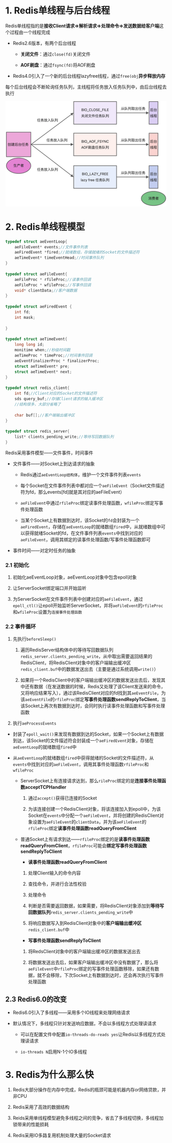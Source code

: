 # 1. Redis单线程与后台线程

Redis单线程指的是**接收Client请求=>解析请求=>处理命令=>发送数据给客户端**这个过程由一个线程完成

* Redis2.6版本，有两个后台线程
  
  * **关闭文件**：通过`close(fd)`关闭文件
  
  * **AOF刷盘**：通过`fsync(fd)`将AOF刷盘

* Redis4.0引入了一个新的后台线程lazyfree线程，通过`free(obj`**异步释放内存**

每个后台线程会不断轮询任务队列，主线程将任务放入任务队列中，由后台线程去执行

![](p/后台线程.webp)

# 2. Redis单线程模型

```c
typedef struct aeEventLoop{
    aeFileEvent* events;//文件事件列表
    aeFiredEvent *fired;//就绪数组，存储就绪的Socket的文件描述符
    aeTimeEvent* timeEventHead;//时间事件队列
}

typedef struct aeFileEvent{
    aeFileProc * rfileProc;//读事件回调
    aeFileProc * wfileProc;//写事件回调
    void* clientData;//客户端数据
}

typedef struct aeFiredEvent {
    int fd;
    int mask;

}

typedef struct aeTimeEvent{
    long long id;
    monitime when;//秒级时间戳
    aeTimeProc * timeProc;//时间事件回调
    aeEventFinalizerProc * finalizerProc;
    struct aeTimeEvent* pre;
    struct aeTimeEvent* next;
}

typedef struct redis_client{
    int fd;//Client对应的Socket的文件描述符
    sds query_buf;//存储Client请求的输入缓冲区
    //结构很多，大部分省略了
    
    char buf[];//客户端输出缓冲区
}

typedef struct redis_server{
    list* clients_pending_write;//等待写回数据队列
}
```

Redis采用事件模型——文件事件，时间事件

* 文件事件——对Socket上到达请求的抽象
  
  * Redis通过`aeEventLoop结构体`，维护一个文件事件列表`events`
  
  * 每个Socket在文件事件列表中都对应一个`aeFileEvent`（Socket文件描述符为fd，那么events[fd]就是其对应的aeFileEvent）
  
  * `aeFileEvent`中通过`rfileProc`绑定读事件处理函数，`wfileProc`绑定写事件处理函数
  
  * 当某个Socket上有数据到达时，该Socket的`fd`会封装为一个`aeFiredEvent`，存储在`aeEventLoop`的就绪数组`fired`中，从就绪数组中可以获得就绪Socket的fd，在文件事件列表`events`中找到对应的`aeFileEvent`，调用其绑定的读事件处理函数/写事件处理函数即可

* 事件时间——对定时任务的抽象

### 2.1 初始化

1. 初始化aeEventLoop对象，aeEventLoop对象中包含epoll对象

2. 让ServerSocket绑定端口并开始监听

3. 为ServerSocket在文件事件列表中创建对应的`aeFileEvent`，通过`epoll_ctl()`让epoll开始监听ServerSocket，并将`aeFileEvent`的`rfileProc`和`wfileProc`设置为`连接事件处理函数`

### 2.2 事件循环

1. 先执行`beforeSleep()`
   
   1. 遍历RedisServer结构体中的等待写回数据队列`redis_server.clients_pending_write`，从中取出需要返回结果的RedisClient，将RedisClient对象中的客户端输出缓冲区`redis_client.buf`中的数据发送出去（主要是通过系统调用`write()`）
   
   2. 如果将一个RedisClient中的客户端输出缓冲区的数据发送出去后，发现其中还有数据（在发送数据的时候，Redis又处理了该Client发送来的命令，又将响应结果写入），通过该RedisClient对应的fd找到其`aeEventFile`，为该`aeEventFile`的`rfileProc`绑定**写事件处理函数sendReplyToClient**，当该Socket上再次有数据到达时，会同时执行读事件处理函数和写事件处理函数

2. 执行`aeProcessEvents`
* 封装了`epoll_wait()`来发现有数据到达的Socket，如果一个Socket上有数据到达，该Socket的文件描述符会封装成一个`aeFiredEvent`对象，存储在`aeEventLoop`的就绪数组`fired`中

* 从`aeEventLoop`的就绪数组`fired`中获得就绪的Socket的文件描述符，从`events`中找到对应的`aeFileEvent`，调用其事件处理函数`rfileProc`和`wfileProc`
  
  * ServerSocket上有连接请求达到，那么`rileProc`绑定的是**连接事件处理函数acceptTCPHandler**
    
    1. 通过`accept()`获得已连接的Socket
    
    2. 为该连接创建一个RedisClient对象，将该连接加入到epoll中，为该Socket在`events`中分配一个`aeFileEvent`，并将创建的RedisClient对象设置为`aeFileEvent`的`clientData`，并为该`aeFileEvent`的`rfileProc`绑定**读事件处理函数readQueryFromClient**
  
  * 普通Socket上有请求到达——`rfileProc`绑定的是**读事件处理函数readQueryFromClient**，`rfileProc`可能会**绑定写事件处理函数sendReplyToClient**
    
    * **读事件处理函数readQueryFromClient**
    1. 处理Client输入的命令内容
    
    2. 查找命令，并进行合法性校验
    
    3. 处理命令
    
    4. 判断是否需要返回数据，如果需要，将RedisClient对象添加到**等待写回数据队列**`redis_server.clients_pending_write`中
    
    5. 将响应数据写入到RedisClient对象中的**客户端输出缓冲区**`redis_client.buf`中
    * **写事件处理函数sendReplyToClient**
    1. 将RedsClient对象中的客户端输出缓冲区的数据发送出去
    
    2. 将数据发送出去后，如果客户端输出缓冲区中没有数据了，那么将`aeFileEvent`中`rfileProc`绑定的写事件处理函数移除，如果还有数据，就不会移除，下次Socket上有数据到达时，还会再次执行写事件处理函数





## 2.3 Redis6.0的改变

* Redis6.0引入了多线程——采用多个IO线程来处理网络请求

* 默认情况下，多线程只针对发送响应数据，不会以多线程方式处理读请求
  
  * 可以在配置文件中配置`io-threads-do-reads yes`让Redis以多线程方式处理读请求
  
  * `io-threads N`启用N-1个IO多线程

# 3. Redis为什么那么快

1. Redis大部分操作在内存中完成，Redis的瓶颈可能是机器内存or网络贷款，并非CPU

2. Redis采用了高效的数据结构

3. Reids采用单线程模型避免多线程之间的竞争，省去了多线程切换，多线程加锁带来的性能损耗

4. Redis采用IO多路复用机制处理大量的Socket请求
